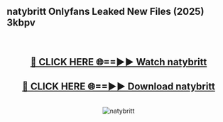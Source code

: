 <h2>natybritt Onlyfans Leaked New Files (2025) 3kbpv</h2>
<br>
<div align="center">
<h2><a href="https://mediafiles.top/natybritt&ref=git" rel="nofollow">🔴 CLICK HERE 🌐==►► Watch natybritt</a></h2>
<h2><a href="https://mediafiles.top/natybritt&ref=git" rel="nofollow">🔴 CLICK HERE 🌐==►► Download natybritt</a></h2>
<br>
<a href="https://mediafiles.top/natybritt&ref=git" rel="nofollow" data-target="animated-image.originalLink"><img src="https://i.ibb.co.com/xMMVF88/686577567.gif" alt="natybritt" style="max-width: 100%; display: inline-block;" data-target="animated-image.originalImage"></a>
</div>
<br>
<br>